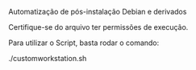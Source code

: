 Automatização de pós-instalação Debian e derivados

Certifique-se do arquivo ter permissões de execução.

Para utilizar o Script, basta rodar o comando:

./customworkstation.sh

